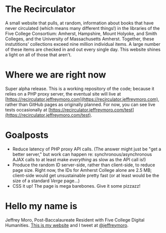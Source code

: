 # The Recirculator

A small website that pulls, at random, information about books that have never circulated (which means many different things!) in the libraries of the Five College Consortium: Amherst, Hampshire, Mount Holyoke, and Smith Colleges, and the University of Massachusetts Amherst. Together, these instutitions' collections exceed nine million individual items. A large number of these items are checked in and out every single day. This website shines a light on all of those that aren't.

# Where we are right now

Super alpha release. This is a working repository of the code; because it relies on a PHP proxy server, the eventual site will live at [https://recirculator.jeffreymoro.com](https://recirculator.jeffreymoro.com), rather than GitHub pages as originally planned. For now, you can see live tests occasionally at [https://recirculator.jeffreymoro.com/test](https://recirculator.jeffreymoro.com/test).

# Goalposts

- Reduce latency of PHP proxy API calls. (The answer might just be "get a better server," but work can happen re: synchronous/asynchronous AJAX calls to at least make *everything* as slow as the API call is!)
- Produce the random ID server-side, rather than client-side, to reduce page size. Right now, the IDs for Amherst College alone are 2.5 MB; client-side would get unsustainable pretty fast (or at least would be the size of a standard *Verge* page...)
- CSS it up! The page is mega barebones. Give it some pizzazz!

# Hello my name is

Jeffrey Moro, Post-Baccalaureate Resident with Five College Digital Humanities. [This is my website](http://jeffreymoro.com) and I tweet at [@jeffreymoro](http://www.twitter.com/jeffreymoro). 
